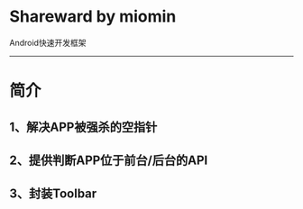 # Shareward by miomin
Android快速开发框架

-------------------

# 简介

## 1、解决APP被强杀的空指针

## 2、提供判断APP位于前台/后台的API

## 3、封装Toolbar
